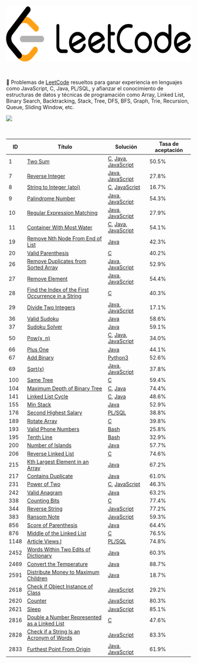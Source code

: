 <p><img height="150px" width="auto" src="https://github.com/aflr/aflr/blob/main/src/LeetCode.png"></p>

<br>

🚀 Problemas de [LeetCode](https://leetcode.com/) resueltos para ganar experiencia en lenguajes como JavaScript, C, Java, PL/SQL, y afianzar el conocimiento de estructuras de datos y técnicas de programación como Array, Linked List, Binary Search, Backtracking, Stack, Tree, DFS, BFS, Graph, Trie, Recursion, Queue, Sliding Window, etc.

![](https://img.shields.io/github/languages/count/aflr/LeetCode?label=Languages)

<br>

ID | Título | Solución | Tasa de aceptación
---|--------|----------|-------------------
1|[Two Sum](https://leetcode.com/problems/two-sum)|[C](https://github.com/aflr/LeetCode/blob/main/Problems/Two-Sum/Two-Sum.c), [Java](https://github.com/aflr/LeetCode/blob/main/Problems/Two-Sum/Two-Sum.java), [JavaScript](https://github.com/aflr/LeetCode/blob/main/Problems/Two-Sum/Two-Sum.js)|50.5%
7|[Reverse Integer](https://leetcode.com/problems/reverse-integer)|[Java](https://github.com/aflr/LeetCode/blob/main/Problems/Reverse-Integer/Reverse-Integer.java), [JavaScript](https://github.com/aflr/LeetCode/blob/main/Problems/Reverse-Integer/Reverse-Integer.js)|27.8%
8|[String to Integer (atoi)](https://leetcode.com/problems/string-to-integer-atoi)|[C](https://github.com/aflr/LeetCode/blob/main/Problems/String-to-Integer-(atoi)/String-to-Integer-(atoi).c), [JavaScript](https://github.com/aflr/LeetCode/blob/main/Problems/String-to-Integer-(atoi)/String-to-Integer-(atoi).js)|16.7%
9|[Palindrome Number](https://leetcode.com/problems/palindrome-number)|[Java](https://github.com/aflr/LeetCode/blob/main/Problems/Palindrome-Number/Palindrome-Number.java), [JavaScript](https://github.com/aflr/LeetCode/blob/main/Problems/Palindrome-Number/Palindrome-Number.js)|54.3%
10|[Regular Expression Matching](https://leetcode.com/problems/regular-expression-matching)|[Java](https://github.com/aflr/LeetCode/blob/main/Problems/Regular-Expression-Matching/Regular-Expression-Matching.java), [JavaScript](https://github.com/aflr/LeetCode/blob/main/Problems/Regular-Expression-Matching/Regular-Expression-Matching.js)|27.9%
11|[Container With Most Water](https://leetcode.com/problems/container-with-most-water)|[C](https://github.com/aflr/LeetCode/blob/main/Problems/Container-With-Most-Water/Container-With-Most-Water.c), [Java](https://github.com/aflr/LeetCode/blob/main/Problems/Container-With-Most-Water/Container-With-Most-Water.java), [JavaScript](https://github.com/aflr/LeetCode/blob/main/Problems/Container-With-Most-Water/Container-With-Most-Water.js)|54.1%
19|[Remove Nth Node From End of List](https://leetcode.com/problems/remove-nth-node-from-end-of-list)|[Java](https://github.com/aflr/LeetCode/blob/main/Problems/Remove-Nth-Node-From-End-of-List/Remove-Nth-Node-From-End-of-List.java)|42.3%
20|[Valid Parenthesis](https://leetcode.com/problems/valid-parentheses/)|[C](https://github.com/aflr/LeetCode/blob/main/Problems/Valid-Parenthesis/Valid-Parenthesis.c)|40.2%
26|[Remove Duplicates from Sorted Array](https://leetcode.com/problems/remove-duplicates-from-sorted-array)|[Java](https://github.com/aflr/LeetCode/blob/main/Problems/Remove-Duplicates-from-Sorted-Array/Remove-Duplicates-from-Sorted-Array.java), [JavaScript](https://github.com/aflr/LeetCode/blob/main/Problems/Remove-Duplicates-from-Sorted-Array/Remove-Duplicates-from-Sorted-Array.js)|52.9%
27|[Remove Element](https://leetcode.com/problems/remove-element)|[Java](https://github.com/aflr/LeetCode/blob/main/Problems/Remove-Element/Remove-Element.java), [JavaScript](https://github.com/aflr/LeetCode/blob/main/Problems/Remove-Element/Remove-Element.js)|54.4%
28|[Find the Index of the First Occurrence in a String](https://leetcode.com/problems/find-the-index-of-the-first-occurrence-in-a-string)|[C](https://github.com/aflr/LeetCode/blob/main/Problems/Find-the-Index-of-the-First-Occurrence-in-a-String/Find-the-Index-of-the-First-Occurrence-in-a-String.c)|40.3%
29|[Divide Two Integers](https://leetcode.com/problems/divide-two-integers)|[Java](https://github.com/aflr/LeetCode/blob/main/Problems/Divide-Two-Integers/Divide-Two-Integers.java), [JavaScript](https://github.com/aflr/LeetCode/blob/main/Problems/Divide-Two-Integers/Divide-Two-Integers.js)|17.1%
36|[Valid Sudoku](https://leetcode.com/problems/valid-sudoku)|[Java](https://github.com/aflr/LeetCode/blob/main/Problems/Valid-Sudoku/Valid-Sudoku.java)|58.6%
37|[Sudoku Solver](https://leetcode.com/problems/sudoku-solver)|[Java](https://github.com/aflr/LeetCode/blob/main/Problems/Sudoku-Solver/Sudoku-Solver.java)|59.1%
50|[Pow(x, n)](https://leetcode.com/problems/powx-n)|[C](https://github.com/aflr/LeetCode/blob/main/Problems/Pow(x%2Cn)/Pow(x%2Cn).c), [Java](https://github.com/aflr/LeetCode/blob/main/Problems/Pow(x%2Cn)/Pow(x%2Cn).java), [JavaScript](https://github.com/aflr/LeetCode/blob/main/Problems/Pow(x%2Cn)/Pow(x%2Cn).js)|34.0%
66|[Plus One](https://leetcode.com/problems/plus-one)|[Java](https://github.com/aflr/LeetCode/blob/main/Problems/Plus-One/Plus-One.java)|44.1%
67|[Add Binary](https://leetcode.com/problems/add-binary)|[Python3](https://github.com/aflr/LeetCode/blob/main/Problems/Add-Binary/Add-Binary.py)|52.6%
69|[Sqrt(x)](https://leetcode.com/problems/sqrtx)|[Java](https://github.com/aflr/LeetCode/blob/main/Problems/Sqrt(x)/Sqrt(x).java), [JavaScript](https://github.com/aflr/LeetCode/blob/main/Problems/Sqrt(x)/Sqrt(x).js)|37.8%
100|[Same Tree](https://leetcode.com/problems/same-tree)|[C](https://github.com/aflr/LeetCode/blob/main/Problems/Same-Tree/Same-Tree.c)|59.4%
104|[Maximum Depth of Binary Tree](https://leetcode.com/problems/maximum-depth-of-binary-tree)|[C](https://github.com/aflr/LeetCode/blob/main/Problems/Maximum-Depth-of-Binary-Tree/Maximum-Depth-of-Binary-Tree.c), [Java](https://github.com/aflr/LeetCode/blob/main/Problems/Maximum-Depth-of-Binary-Tree/Maximum-Depth-of-Binary-Tree.java)|74.4%
141|[Linked List Cycle](https://leetcode.com/problems/linked-list-cycle)|[C](https://github.com/aflr/LeetCode/blob/main/Problems/Linked-List-Cycle/Linked-List-Cycle.c), [Java](https://github.com/aflr/LeetCode/blob/main/Problems/Linked-List-Cycle/Linked-List-Cycle.java)|48.6%
155|[Min Stack](https://leetcode.com/problems/min-stack)|[Java](https://github.com/aflr/LeetCode/blob/main/Problems/Min-Stack/Min-Stack.java)|52.9%
176|[Second Highest Salary](https://leetcode.com/problems/second-highest-salary)|[PL/SQL](https://github.com/aflr/LeetCode/blob/main/Problems/Second-Highest-Salary/Second-Highest-Salary.pls)|38.8%
189|[Rotate Array](https://leetcode.com/problems/rotate-array)|[C](https://github.com/aflr/LeetCode/blob/main/Problems/Rotate-Array/Rotate-Array.c)|39.8%
193|[Valid Phone Numbers](https://leetcode.com/problems/valid-phone-numbers)|[Bash](https://github.com/aflr/LeetCode/blob/main/Problems/Valid-Phone-Numbers/Valid-Phone-Numbers.sh)|25.8%
195|[Tenth Line](https://leetcode.com/problems/tenth-line)|[Bash](https://github.com/aflr/LeetCode/blob/main/Problems/Tenth-Line/Tenth-Line.sh)|32.9%
200|[Number of Islands](https://leetcode.com/problems/number-of-islands)|[Java](https://github.com/aflr/LeetCode/blob/main/Problems/Number-of-Islands/Number-of-Islands.java)|57.7%
206|[Reverse Linked List](https://leetcode.com/problems/reverse-linked-list)|[C](https://github.com/aflr/LeetCode/blob/main/Problems/Reverse-Linked-List/Reverse-Linked-List.c)|74.6%
215|[Kth Largest Element in an Array](https://leetcode.com/problems/kth-largest-element-in-an-array)|[Java](https://github.com/aflr/LeetCode/blob/main/Problems/Kth-Largest-Element-in-an-Array/Kth-Largest-Element-in-an-Array.java)|67.2%
217|[Contains Duplicate](https://leetcode.com/problems/contains-duplicate)|[Java](https://github.com/aflr/LeetCode/blob/main/Problems/Contains-Duplicate/Contains-Duplicate.java)|61.0%
231|[Power of Two](https://leetcode.com/problems/power-of-two)|[C](https://github.com/aflr/LeetCode/blob/main/Problems/Power-of-Two/Power-of-Two.c), [JavaScript](https://github.com/aflr/LeetCode/blob/main/Problems/Power-of-Two/Power-of-Two.js)|46.3%
242|[Valid Anagram](https://leetcode.com/problems/valid-anagram)|[Java](https://github.com/aflr/LeetCode/blob/main/Problems/Valid-Anagram/Valid-Anagram.java)|63.2%
338|[Counting Bits](https://leetcode.com/problems/counting-bits)|[C](https://github.com/aflr/LeetCode/blob/main/Problems/Counting-Bits/Counting-Bits.c)|77.4%
344|[Reverse String](https://leetcode.com/problems/reverse-string)|[JavaScript](https://github.com/aflr/LeetCode/blob/main/Problems/Reverse-String/Reverse-String.js)|77.2%
383|[Ransom Note](https://leetcode.com/problems/ransom-note)|[JavaScript](https://github.com/aflr/LeetCode/blob/main/Problems/Ransom-Note/Ransom-Note.js)|59.3%
856|[Score of Parenthesis](https://leetcode.com/problems/score-of-parentheses)|[Java](https://github.com/aflr/LeetCode/blob/main/Problems/Score-of-Parenthesis/Score-of-Parenthesis.java)|64.4%
876|[Middle of the Linked List](https://leetcode.com/problems/middle-of-the-linked-list)|[C](https://github.com/aflr/LeetCode/blob/main/Problems/Middle-of-the-Linked-List/Middle-of-the-Linked-List.c)|76.5%
1148|[Article Views I](https://leetcode.com/problems/article-views-i)|[PL/SQL](https://github.com/aflr/LeetCode/blob/main/Problems/Article-Views-I/Article-Views-I.pls)|74.8%
2452|[Words Within Two Edits of Dictionary](https://leetcode.com/problems/words-within-two-edits-of-dictionary)|[Java](https://github.com/aflr/LeetCode/blob/main/Problems/Words-Within-Two-Edits-of-Dictionary/Words-Within-Two-Edits-of-Dictionary.java)|60.3%
2469|[Convert the Temperature](https://leetcode.com/problems/convert-the-temperature)|[Java](https://github.com/aflr/LeetCode/blob/main/Problems/Convert-the-Temperature/Convert-the-Temperature.java)|88.7%
2591|[Distribute Money to Maximum Children](https://leetcode.com/problems/distribute-money-to-maximum-children)|[Java](https://github.com/aflr/LeetCode/blob/main/Problems/Distribute-Money-to-Maximum-Children/Distribute-Money-to-Maximum-Children.java)|18.7%
2618|[Check if Object Instance of Class](https://leetcode.com/problems/check-if-object-instance-of-class)|[JavaScript](https://github.com/aflr/LeetCode/blob/main/Problems/Check-if-Object-Instance-of-Class/Check-if-Object-Instance-of-Class.js)|29.2%
2620|[Counter](https://leetcode.com/problems/counter)|[JavaScript](https://github.com/aflr/LeetCode/blob/main/Problems/Counter/Counter.js)|80.3%
2621|[Sleep](https://leetcode.com/problems/sleep)|[JavaScript](https://github.com/aflr/LeetCode/blob/main/Problems/Sleep/Sleep.js)|85.1%
2816|[Double a Number Represented as a Linked List](https://leetcode.com/problems/double-a-number-represented-as-a-linked-list)|[C](https://github.com/aflr/LeetCode/blob/main/Problems/Double-a-Number-Represented-as-a-Linked-List/Double-a-Number-Represented-as-a-Linked-List.c)|47.6%
2828|[Check if a String Is an Acronym of Words](https://leetcode.com/problems/check-if-a-string-is-an-acronym-of-words)|[JavaScript](https://github.com/aflr/LeetCode/blob/main/Problems/Check-if-a-String-Is-an-Acronym-of-Words/Check-if-a-String-Is-an-Acronym-of-Words.js)|83.3%
2833|[Furthest Point From Origin](https://leetcode.com/problems/furthest-point-from-origin)|[Java](https://github.com/aflr/LeetCode/blob/main/Problems/Furthest-Point-From-Origin/Furthest-Point-From-Origin.java), [JavaScript](https://github.com/aflr/LeetCode/blob/main/Problems/Furthest-Point-From-Origin/Furthest-Point-From-Origin.js)|61.9%
